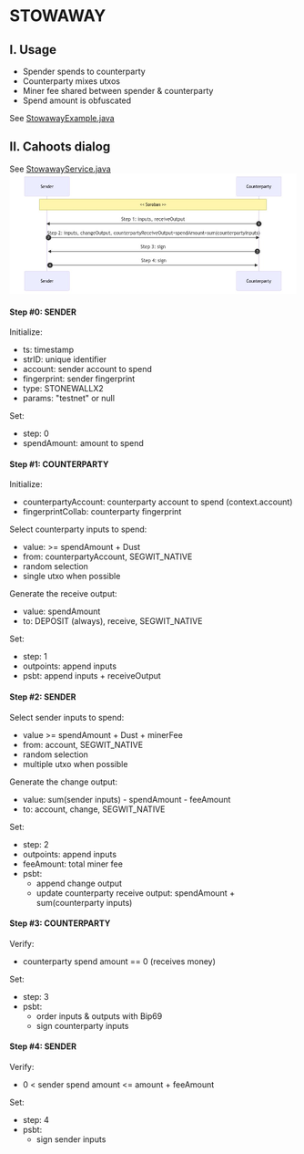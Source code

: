 # STOWAWAY


## I. Usage
- Spender spends to counterparty
- Counterparty mixes utxos
- Miner fee shared between spender & counterparty
- Spend amount is obfuscated

See [StowawayExample.java](https://code.samourai.io/wallet/ExtLibJ/-/blob/develop/src/test/java/examples/StowawayExample.java)


## II. Cahoots dialog
See [StowawayService.java](https://code.samourai.io/wallet/ExtLibJ/-/blob/develop/java/com/samourai/wallet/cahoots/stowaway/StowawayService.java)
![](charts/STOWAWAY.chart.png)


#### Step #0: SENDER
Initialize:
- ts: timestamp
- strID: unique identifier
- account: sender account to spend
- fingerprint: sender fingerprint
- type: STONEWALLX2
- params: "testnet" or null

Set:
- step: 0
- spendAmount: amount to spend

#### Step #1: COUNTERPARTY
Initialize:
- counterpartyAccount: counterparty account to spend (context.account)
- fingerprintCollab: counterparty fingerprint

Select counterparty inputs to spend:
- value: >= spendAmount + Dust
- from: counterpartyAccount, SEGWIT_NATIVE
- random selection
- single utxo when possible

Generate the receive output:
- value: spendAmount
- to: DEPOSIT (always), receive, SEGWIT_NATIVE

Set:
- step: 1
- outpoints: append inputs
- psbt: append inputs + receiveOutput

#### Step #2: SENDER

Select sender inputs to spend:
- value >= spendAmount + Dust + minerFee
- from: account, SEGWIT_NATIVE
- random selection
- multiple utxo when possible

Generate the change output:
- value: sum(sender inputs) - spendAmount - feeAmount
- to: account, change, SEGWIT_NATIVE

Set:
- step: 2
- outpoints: append inputs
- feeAmount: total miner fee
- psbt: 
    * append change output
    * update counterparty receive output: spendAmount + sum(counterparty inputs)

#### Step #3: COUNTERPARTY

Verify:
- counterparty spend amount == 0 (receives money)

Set: 
- step: 3
- psbt: 
    * order inputs & outputs with Bip69
    * sign counterparty inputs

#### Step #4: SENDER
Verify:
- 0 < sender spend amount <= amount + feeAmount

Set: 
- step: 4
- psbt: 
    * sign sender inputs